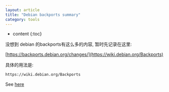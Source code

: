 ```yaml
---
layout: article
title: "Debian backports summary"
category: tools
---
```


* content
{:toc}

没想到 debian 的backports有这么多的内容, 暂时先记录在这里:

[https://backports.debian.org/changes/](https://wiki.debian.org/Backports)

具体的用法是:

```bash
https://wiki.debian.org/Backports
```

See [here](https://wiki.debian.org/Backports)
